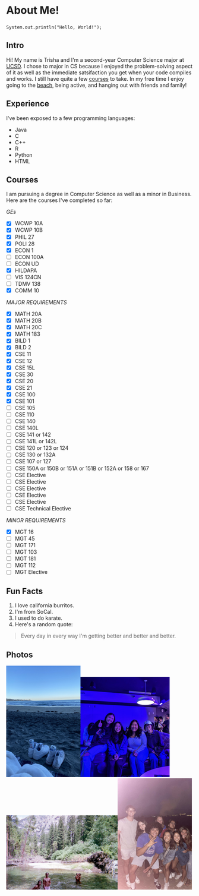 # About Me!

`System.out.println("Hello, World!");`

## Intro
Hi! My name is Trisha and I'm a second-year Computer Science major at [UCSD](https://ucsd.edu/). I chose to major in CS because I enjoyed the problem-solving aspect of it as well as the immediate satsifaction you get when your code compiles and works. I still have quite a few [courses](https://github.com/trishatong/cse-110/edit/main/index.md#courses) to take. In my free time I enjoy going to the [beach](https://github.com/trishatong/cse-110/blob/73f7cf4d02032ed42941ed7e9147c256c48b0def/IMG-4176%20(1).jpg), being active, and hanging out with friends and family!

## Experience
I've been exposed to a few programming languages:
- Java
- C
- C++
- R
- Python
- HTML

## Courses
I am pursuing a degree in Computer Science as well as a minor in Business. Here are the courses I've completed so far:

*GEs*
- [x] WCWP 10A
- [x] WCWP 10B
- [x] PHIL 27
- [x] POLI 28
- [x] ECON 1
- [ ] ECON 100A
- [ ] ECON UD
- [x] HILDAPA
- [ ] VIS 124CN
- [ ] TDMV 138
- [x] COMM 10

*MAJOR REQUIREMENTS*
- [x] MATH 20A
- [x] MATH 20B
- [x] MATH 20C
- [x] MATH 183
- [x] BILD 1
- [x] BILD 2
- [x] CSE 11
- [x] CSE 12
- [x] CSE 15L
- [x] CSE 30
- [x] CSE 20
- [x] CSE 21
- [x] CSE 100
- [x] CSE 101
- [ ] CSE 105
- [ ] CSE 110
- [ ] CSE 140
- [ ] CSE 140L
- [ ] CSE 141 or 142
- [ ] CSE 141L or 142L
- [ ] CSE 120 or 123 or 124
- [ ] CSE 130 or 132A
- [ ] CSE 107 or 127
- [ ] CSE 150A or 150B or 151A or 151B or 152A or 158 or 167
- [ ] CSE Elective
- [ ] CSE Elective
- [ ] CSE Elective
- [ ] CSE Elective
- [ ] CSE Elective
- [ ] CSE Technical Elective

*MINOR REQUIREMENTS*
- [x] MGT 16
- [ ] MGT 45
- [ ] MGT 171
- [ ] MGT 103
- [ ] MGT 181
- [ ] MGT 112
- [ ] MGT Elective

## Fun Facts
1. I love california burritos.
2. I'm from SoCal.
3. I used to do karate.
4. Here's a random quote: 
> Every day in every way I'm getting better and better and better.

## Photos
<img src="https://github.com/trishatong/cse-110/blob/73f7cf4d02032ed42941ed7e9147c256c48b0def/IMG-4176%20(1).jpg" width="200" height="300"><img src="https://github.com/trishatong/cse-110/blob/73f7cf4d02032ed42941ed7e9147c256c48b0def/IMG-2612.jpg" width="240" height="270"><img src="https://github.com/trishatong/cse-110/blob/73f7cf4d02032ed42941ed7e9147c256c48b0def/IMG-3406.JPG" width="300" height="200"><img src="https://github.com/trishatong/cse-110/blob/73f7cf4d02032ed42941ed7e9147c256c48b0def/IMG-8271.jpg" width="200" height="300">
